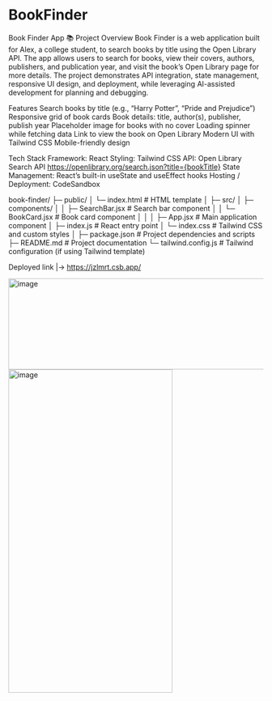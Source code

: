 # BookFinder
Book Finder App 📚
Project Overview
Book Finder is a web application built for Alex, a college student, to search books by title using the Open Library API. The app allows users to search for books, view their covers, authors, publishers, and publication year, and visit the book’s Open Library page for more details.
The project demonstrates API integration, state management, responsive UI design, and deployment, while leveraging AI-assisted development for planning and debugging.

Features
Search books by title (e.g., “Harry Potter”, “Pride and Prejudice”)
Responsive grid of book cards
Book details: title, author(s), publisher, publish year
Placeholder image for books with no cover
Loading spinner while fetching data
Link to view the book on Open Library
Modern UI with Tailwind CSS
Mobile-friendly design

Tech Stack
Framework: React
Styling: Tailwind CSS
API: Open Library Search API   https://openlibrary.org/search.json?title={bookTitle}
State Management: React’s built-in useState and useEffect hooks
Hosting / Deployment: CodeSandbox

book-finder/
├─ public/
│  └─ index.html                 # HTML template
│
├─ src/
│  ├─ components/
│  │  ├─ SearchBar.jsx           # Search bar component
│  │  └─ BookCard.jsx            # Book card component
│  │
│  ├─ App.jsx                     # Main application component
│  ├─ index.js                     # React entry point
│  └─ index.css                    # Tailwind CSS and custom styles
│
├─ package.json                    # Project dependencies and scripts
├─ README.md                       # Project documentation
└─ tailwind.config.js              # Tailwind configuration (if using Tailwind template)


Deployed link |->  https://jzlmrt.csb.app/

<img width="546" height="180" alt="image" src="https://github.com/user-attachments/assets/2afaf2e1-5098-4991-858a-4d311e990205" />
<img width="324" height="639" alt="image" src="https://github.com/user-attachments/assets/0d4937aa-e7f2-4e48-8177-5635621272fc" />
